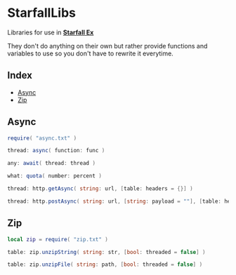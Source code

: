 # StarfallLibs
Libraries for use in [**Starfall Ex**](https://github.com/thegrb93/StarfallEx)

They don't do anything on their own but rather provide functions and variables to use so you don't have to rewrite it everytime.

## Index

- [Async](async)
- [Zip](zip)

## Async


```lua
require( "async.txt" )
```

```cs
thread: async( function: func )
```


```cs
any: await( thread: thread )
```


```cs
what: quota( number: percent )
```


```cs
thread: http.getAsync( string: url, [table: headers = {}] )
```


```cs
thread: http.postAsync( string: url, [string: payload = ""], [table: headers = {}] )
```

## Zip


```lua
local zip = require( "zip.txt" )
```

```cs
table: zip.unzipString( string: str, [bool: threaded = false] )
```


```cs
table: zip.unzipFile( string: path, [bool: threaded = false] )
```
